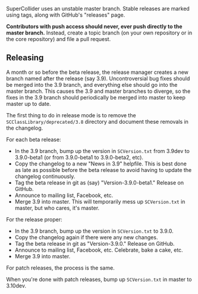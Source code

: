 SuperCollider uses an unstable master branch. Stable releases are marked using tags, along with GitHub's "releases" page.

**Contributors with push access should never, ever push directly to the master branch.** Instead, create a topic branch (on your own repository or in the core repository) and file a pull request.

## Releasing ##

A month or so before the beta release, the release manager creates a new branch named after the release (say 3.9). Uncontroversial bug fixes should be merged into the 3.9 branch, and everything else should go into the master branch. This causes the 3.9 and master branches to diverge, so the fixes in the 3.9 branch should periodically be merged into master to keep master up to date.

The first thing to do in release mode is to remove the `SCClassLibrary/deprecated/3.8` directory and document these removals in the changelog.

For each beta release:

- In the 3.9 branch, bump up the version in `SCVersion.txt` from 3.9dev to 3.9.0-beta1 (or from 3.9.0-beta1 to 3.9.0-beta2, etc).
- Copy the changelog to a new "News in 3.9" helpfile. This is best done as late as possible before the beta release to avoid having to update the changelog continuously.
- Tag the beta release in git as (say) "Version-3.9.0-beta1." Release on GitHub.
- Announce to mailing list, Facebook, etc.
- Merge 3.9 into master. This will temporarily mess up `SCVersion.txt` in master, but who cares, it's master.

For the release proper:

- In the 3.9 branch, bump up the version in `SCVersion.txt` to 3.9.0.
- Copy the changelog again if there were any new changes.
- Tag the beta release in git as "Version-3.9.0." Release on GitHub.
- Announce to mailing list, Facebook, etc. Celebrate, bake a cake, etc.
- Merge 3.9 into master.

For patch releases, the process is the same.

When you're done with patch releases, bump up `SCVersion.txt` in master to 3.10dev.